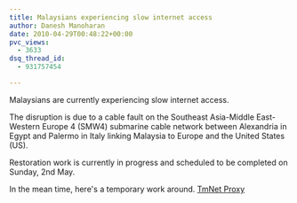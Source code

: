 ```yaml
---
title: Malaysians experiencing slow internet access
author: Danesh Manoharan
date: 2010-04-29T00:48:22+00:00
pvc_views:
  - 3633
dsq_thread_id:
  - 931757454

---
```

Malaysians are currently experiencing slow internet access.

The disruption is due to a cable fault on the Southeast Asia-Middle East-Western Europe 4 (SMW4) submarine cable network between Alexandria in Egypt and Palermo in Italy linking Malaysia to Europe and the United States (US).

Restoration work is currently in progress and scheduled to be completed on Sunday, 2nd May.

In the mean time, here's a temporary work around. [TmNet Proxy][1]

 [1]: http://www.iprobot.net/internet/fix-your-streamyx-problem-today-by-using-tmnet-proxy/